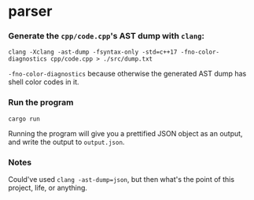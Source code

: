 # parser

### Generate the `cpp/code.cpp`'s AST dump with `clang`:
`clang -Xclang -ast-dump -fsyntax-only -std=c++17 -fno-color-diagnostics cpp/code.cpp > ./src/dump.txt`

`-fno-color-diagnostics` because otherwise the generated AST dump has shell color codes in it.

### Run the program
`cargo run`

Running the program will give you a prettified JSON object as an output, and write the output to `output.json`.


### Notes
Could've used `clang -ast-dump=json`, but then what's the point of this project, life, or anything.